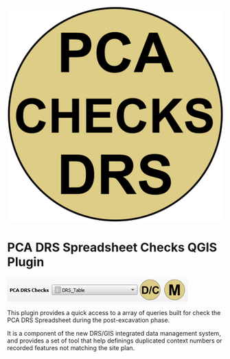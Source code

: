 
<img src="PCA DRS Spreadsheet Checks/icons/PCA_DRS_checks_main_icon.png" />

<h1>PCA DRS Spreadsheet Checks QGIS Plugin</h1>

<img src="images/pca_drs_spreadsheet_checks_toolbar.png" />

This plugin provides a quick access to a array of queries built for check the PCA DRS Spreadsheet during the post-excavation phase.
	
It is a component of the new DRS/GIS integrated data management system, and provides a set of tool that help definings duplicated context numbers or recorded features not matching the site plan.